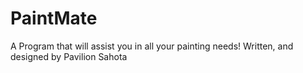 # PaintMate
A Program that will assist you in all your painting needs! Written, and designed by Pavilion Sahota
